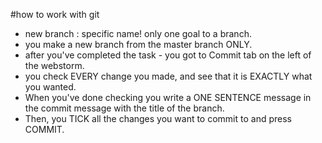 #how to work with git
* new branch : specific name! only one goal to a branch.
* you make a new branch from the master branch ONLY.
* after you've completed the task - you got to Commit tab on the left of the webstorm.
* you check EVERY change you made, and see that it is EXACTLY what you wanted.
* When you've done checking you write a ONE SENTENCE message in the commit message with the title of the branch.
* Then, you TICK all the changes you want to commit to and press COMMIT.